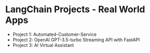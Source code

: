 # LangChain Projects - Real World Apps

- Project 1:  Automated-Customer-Service
- Project 2:  OpenAI GPT-3.5-turbo Streaming API with FastAPI
- Project 3:  AI Virtual Assistant 
